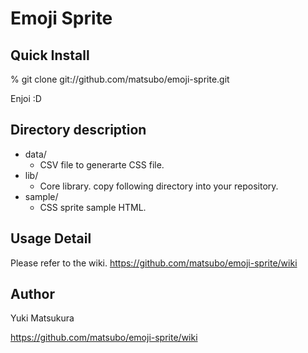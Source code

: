 Emoji Sprite
==============


Quick Install
-------------

  % git clone git://github.com/matsubo/emoji-sprite.git

Enjoi :D

Directory description
-------------
* data/
  * CSV file to generarte CSS file.
* lib/
  * Core library. copy following directory into your repository.
* sample/
  *  CSS sprite sample HTML.


Usage Detail
-------------
Please refer to the wiki.
https://github.com/matsubo/emoji-sprite/wiki




Author
---------------
Yuki Matsukura

https://github.com/matsubo/emoji-sprite/wiki

